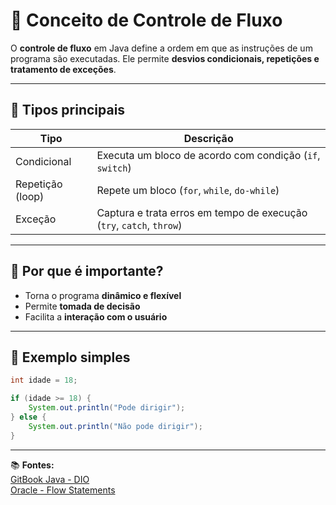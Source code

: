 # 🔄 Conceito de Controle de Fluxo

O **controle de fluxo** em Java define a ordem em que as instruções de um programa são executadas. Ele permite **desvios condicionais, repetições e tratamento de exceções**.

---

## 🧠 Tipos principais

| Tipo                  | Descrição                             |
|-----------------------|----------------------------------------|
| Condicional           | Executa um bloco de acordo com condição (`if`, `switch`) |
| Repetição (loop)      | Repete um bloco (`for`, `while`, `do-while`) |
| Exceção               | Captura e trata erros em tempo de execução (`try`, `catch`, `throw`) |

---

## 🔁 Por que é importante?

- Torna o programa **dinâmico e flexível**
- Permite **tomada de decisão**
- Facilita a **interação com o usuário**

---

## 🧭 Exemplo simples

```java
int idade = 18;

if (idade >= 18) {
    System.out.println("Pode dirigir");
} else {
    System.out.println("Não pode dirigir");
}
```

---

📚 **Fontes:**  
[GitBook Java - DIO](https://felipe-aguiar.gitbook.io/dio-java/gitbook)  
[Oracle - Flow Statements](https://docs.oracle.com/javase/tutorial/java/nutsandbolts/flow.html)
